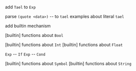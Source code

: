 add `Tael` to `Exp`

parse `(quote <data>)` -- to `tael`
examples about literal `tael`

add builtin mechanism

[builtin] functions about `Bool`

[builtin] functions about `Int`
[builtin] functions about `Float`

`Exp` -- `If`
`Exp` -- `Cond`

[builtin] functions about `Symbol`
[builtin] functions about `String`
